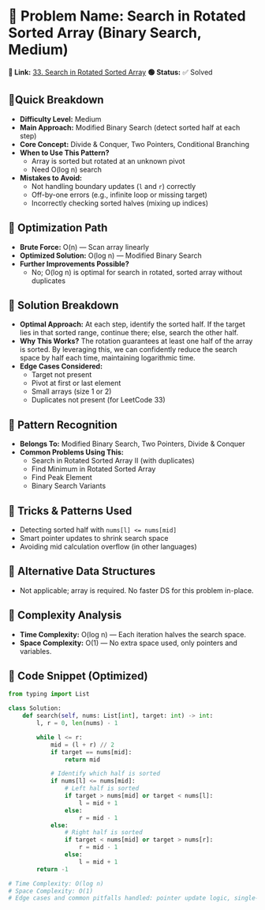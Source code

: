 # 🔹 Problem Name: Search in Rotated Sorted Array (Binary Search, Medium)

**🔗 Link:** [33. Search in Rotated Sorted Array](https://leetcode.com/problems/search-in-rotated-sorted-array/)
**🟢 Status:** ✅ Solved

## 🔹Quick Breakdown

* **Difficulty Level:** Medium
* **Main Approach:** Modified Binary Search (detect sorted half at each step)
* **Core Concept:** Divide & Conquer, Two Pointers, Conditional Branching
* **When to Use This Pattern?**
  * Array is sorted but rotated at an unknown pivot
  * Need O(log n) search
* **Mistakes to Avoid:**
  * Not handling boundary updates (`l` and `r`) correctly
  * Off-by-one errors (e.g., infinite loop or missing target)
  * Incorrectly checking sorted halves (mixing up indices)

## 🔹 Optimization Path

* **Brute Force:** O(n) — Scan array linearly
* **Optimized Solution:** O(log n) — Modified Binary Search
* **Further Improvements Possible?**
  * No; O(log n) is optimal for search in rotated, sorted array without duplicates

## 🔹 Solution Breakdown

* **Optimal Approach:** At each step, identify the sorted half. If the target lies in that sorted range, continue there; else, search the other half.
* **Why This Works?** The rotation guarantees at least one half of the array is sorted. By leveraging this, we can confidently reduce the search space by half each time, maintaining logarithmic time.
* **Edge Cases Considered:**
  * Target not present
  * Pivot at first or last element
  * Small arrays (size 1 or 2)
  * Duplicates not present (for LeetCode 33)

## 🔹 Pattern Recognition

* **Belongs To:** Modified Binary Search, Two Pointers, Divide & Conquer
* **Common Problems Using This:**
  * Search in Rotated Sorted Array II (with duplicates)
  * Find Minimum in Rotated Sorted Array
  * Find Peak Element
  * Binary Search Variants

## 🔹 Tricks & Patterns Used

* Detecting sorted half with `nums[l] <= nums[mid]`
* Smart pointer updates to shrink search space
* Avoiding mid calculation overflow (in other languages)

## 🔹 Alternative Data Structures

* Not applicable; array is required. No faster DS for this problem in-place.

## 🔹 Complexity Analysis

* **Time Complexity:** O(log n) — Each iteration halves the search space.
* **Space Complexity:** O(1) — No extra space used, only pointers and variables.

## 🔹 Code Snippet (Optimized)

```python
from typing import List

class Solution:
    def search(self, nums: List[int], target: int) -> int:
        l, r = 0, len(nums) - 1

        while l <= r:
            mid = (l + r) // 2
            if target == nums[mid]:
                return mid

            # Identify which half is sorted
            if nums[l] <= nums[mid]:
                # Left half is sorted
                if target > nums[mid] or target < nums[l]:
                    l = mid + 1
                else:
                    r = mid - 1
            else:
                # Right half is sorted
                if target < nums[mid] or target > nums[r]:
                    r = mid - 1
                else:
                    l = mid + 1
        return -1

# Time Complexity: O(log n)
# Space Complexity: O(1)
# Edge cases and common pitfalls handled: pointer update logic, single-element arrays, boundaries
```
